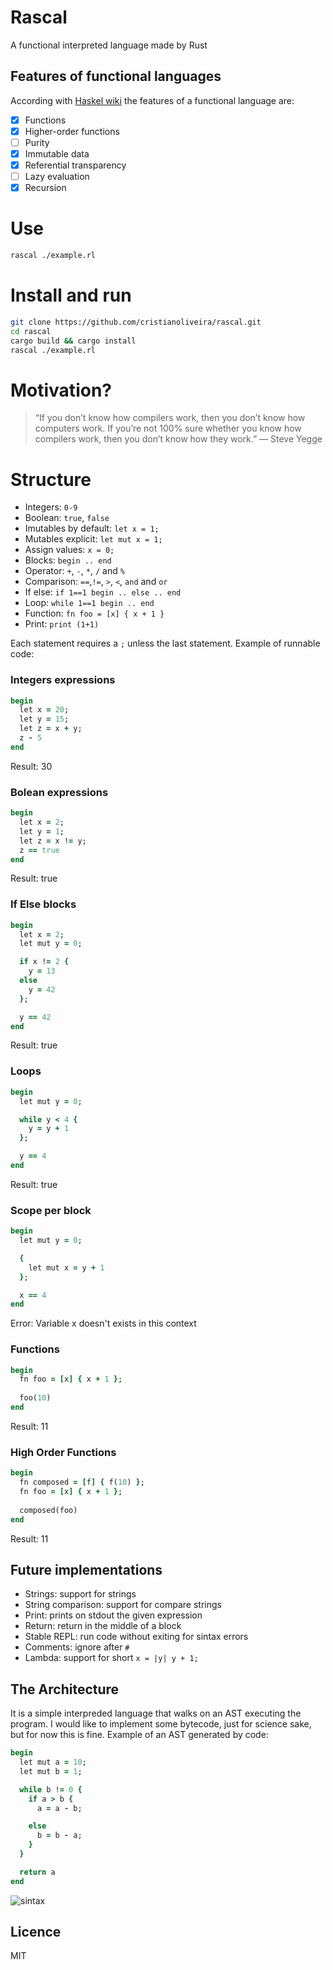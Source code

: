 # Rascal
A functional interpreted language made by Rust

## Features of functional languages
According with [Haskel wiki](https://wiki.haskell.org/Functional_programming) the features of a functional language are:

 - [x] Functions
 - [x] Higher-order functions
 - [ ] Purity
 - [x] Immutable data
 - [x] Referential transparency
 - [ ] Lazy evaluation
 - [x] Recursion

# Use
```bash
rascal ./example.rl
```

# Install and run
```bash
git clone https://github.com/cristianoliveira/rascal.git
cd rascal
cargo build && cargo install
rascal ./example.rl
```

# Motivation?
> “If you don’t know how compilers work, then you don’t know how computers work.
> If you’re not 100% sure whether you know how compilers work,
> then you don’t know how they work.” — Steve Yegge

# Structure
  * Integers: `0-9`
  * Boolean: `true`, `false`
  * Imutables by default: `let x = 1;`
  * Mutables explicit: `let mut x = 1;`
  * Assign values: `x = 0;`
  * Blocks: `begin .. end`
  * Operator: `+`, `-`, `*`, `/` and `%`
  * Comparison: `==`,`!=`, `>`, `<`, `and` and `or`
  * If else: `if 1==1 begin .. else .. end`
  * Loop: `while 1==1 begin .. end`
  * Function: `fn foo = [x] { x + 1 }`
  * Print: `print (1+1)`

Each statement requires a `;` unless the last statement. Example of runnable code:
### Integers expressions
```ruby
begin
  let x = 20;
  let y = 15;
  let z = x + y;
  z - 5
end
```
Result: 30

### Bolean expressions
```ruby
begin
  let x = 2;
  let y = 1;
  let z = x != y;
  z == true
end
```
Result: true

### If Else blocks
```ruby
begin
  let x = 2;
  let mut y = 0;

  if x != 2 {
    y = 13
  else
    y = 42
  };

  y == 42
end
```
Result: true

### Loops
```ruby
begin
  let mut y = 0;

  while y < 4 {
    y = y + 1
  };

  y == 4
end
```
Result: true

### Scope per block
```ruby
begin
  let mut y = 0;

  {
    let mut x = y + 1
  };

  x == 4
end
```
Error: Variable x doesn't exists in this context

### Functions
```ruby
begin
  fn foo = [x] { x + 1 };
  
  foo(10)
end
```
Result: 11

### High Order Functions
```ruby
begin
  fn composed = [f] { f(10) };
  fn foo = [x] { x + 1 };
  
  composed(foo)
end
```
Result: 11

## Future implementations
  * Strings: support for strings
  * String comparison: support for compare strings
  * Print: prints on stdout the given expression
  * Return: return in the middle of a block
  * Stable REPL: run code without exiting for sintax errors
  * Comments: ignore after `#`
  * Lambda: support for short `x = |y| y + 1;`

## The Architecture
It is a simple interpreded language that walks on an AST executing the program.
I would like to implement some bytecode, just for science sake, but for now this
is fine. Example of an AST generated by code:

```ruby
begin
  let mut a = 10;
  let mut b = 1;

  while b != 0 {
    if a > b {
      a = a - b;

    else
      b = b - a;
    }
  }

  return a
end
```
![sintax](http://i.stack.imgur.com/JDAbW.png)

## Licence
MIT
